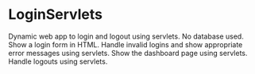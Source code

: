 # LoginServlets
Dynamic web app to login and logout using servlets.
No database used.
Show a login form in HTML.
Handle invalid logins and show appropriate error messages using servlets.
Show the dashboard page using servlets.
Handle logouts using servlets.
